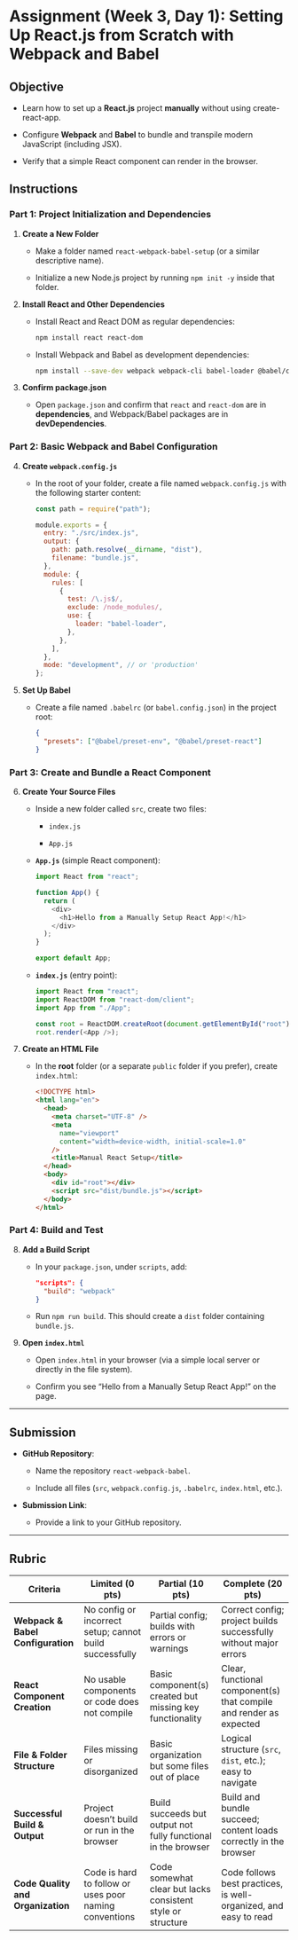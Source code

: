 # Assignment (Week 3, Day 1): Setting Up React.js from Scratch with Webpack and Babel

## Objective

- Learn how to set up a **React.js** project **manually** without using create-react-app.

- Configure **Webpack** and **Babel** to bundle and transpile modern JavaScript (including JSX).

- Verify that a simple React component can render in the browser.

## Instructions

### Part 1: Project Initialization and Dependencies

1. **Create a New Folder**

   - Make a folder named `react-webpack-babel-setup` (or a similar descriptive name).

   - Initialize a new Node.js project by running `npm init -y` inside that folder.

2. **Install React and Other Dependencies**

   - Install React and React DOM as regular dependencies:

     ```bash
     npm install react react-dom
     ```

   - Install Webpack and Babel as development dependencies:

     ```bash
     npm install --save-dev webpack webpack-cli babel-loader @babel/core @babel/preset-env @babel/preset-react
     ```

3. **Confirm package.json**

   - Open `package.json` and confirm that `react` and `react-dom` are in **dependencies**, and Webpack/Babel packages are in **devDependencies**.

### Part 2: Basic Webpack and Babel Configuration

4. **Create `webpack.config.js`**

   - In the root of your folder, create a file named `webpack.config.js` with the following starter content:

     ```js
     const path = require("path");

     module.exports = {
       entry: "./src/index.js",
       output: {
         path: path.resolve(__dirname, "dist"),
         filename: "bundle.js",
       },
       module: {
         rules: [
           {
             test: /\.js$/,
             exclude: /node_modules/,
             use: {
               loader: "babel-loader",
             },
           },
         ],
       },
       mode: "development", // or 'production'
     };
     ```

5. **Set Up Babel**

   - Create a file named `.babelrc` (or `babel.config.json`) in the project root:

     ```json
     {
       "presets": ["@babel/preset-env", "@babel/preset-react"]
     }
     ```

### Part 3: Create and Bundle a React Component

6. **Create Your Source Files**

   - Inside a new folder called `src`, create two files:

     - `index.js`

     - `App.js`

   - **`App.js`** (simple React component):

     ```js
     import React from "react";

     function App() {
       return (
         <div>
           <h1>Hello from a Manually Setup React App!</h1>
         </div>
       );
     }

     export default App;
     ```

   - **`index.js`** (entry point):

     ```js
     import React from "react";
     import ReactDOM from "react-dom/client";
     import App from "./App";

     const root = ReactDOM.createRoot(document.getElementById("root"));
     root.render(<App />);
     ```

7. **Create an HTML File**

   - In the **root** folder (or a separate `public` folder if you prefer), create `index.html`:

     ```html
     <!DOCTYPE html>
     <html lang="en">
       <head>
         <meta charset="UTF-8" />
         <meta
           name="viewport"
           content="width=device-width, initial-scale=1.0"
         />
         <title>Manual React Setup</title>
       </head>
       <body>
         <div id="root"></div>
         <script src="dist/bundle.js"></script>
       </body>
     </html>
     ```

### Part 4: Build and Test

8. **Add a Build Script**

   - In your `package.json`, under `scripts`, add:

     ```json
     "scripts": {
       "build": "webpack"
     }
     ```

   - Run `npm run build`. This should create a `dist` folder containing `bundle.js`.

9. **Open `index.html`**

   - Open `index.html` in your browser (via a simple local server or directly in the file system).

   - Confirm you see “Hello from a Manually Setup React App!” on the page.

---

## Submission

- **GitHub Repository**:

  - Name the repository `react-webpack-babel`.

  - Include all files (`src`, `webpack.config.js`, `.babelrc`, `index.html`, etc.).

- **Submission Link**:

  - Provide a link to your GitHub repository.

---

## Rubric

| Criteria                          | Limited (0 pts)                                         | Partial (10 pts)                                              | Complete (20 pts)                                                  |
| --------------------------------- | ------------------------------------------------------- | ------------------------------------------------------------- | ------------------------------------------------------------------ |
| **Webpack & Babel Configuration** | No config or incorrect setup; cannot build successfully | Partial config; builds with errors or warnings                | Correct config; project builds successfully without major errors   |
| **React Component Creation**      | No usable components or code does not compile           | Basic component(s) created but missing key functionality      | Clear, functional component(s) that compile and render as expected |
| **File & Folder Structure**       | Files missing or disorganized                           | Basic organization but some files out of place                | Logical structure (`src`, `dist`, etc.); easy to navigate          |
| **Successful Build & Output**     | Project doesn’t build or run in the browser             | Build succeeds but output not fully functional in the browser | Build and bundle succeed; content loads correctly in the browser   |
| **Code Quality and Organization** | Code is hard to follow or uses poor naming conventions  | Code somewhat clear but lacks consistent style or structure   | Code follows best practices, is well-organized, and easy to read   |
